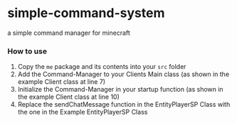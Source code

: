 # simple-command-system
a simple command manager for minecraft

### How to use
1. Copy the `me` package and its contents into your `src` folder
2. Add the Command-Manager to your Clients Main class (as shown in the example Client class at line 7)
3. Initialize the Command-Manager in your startup function (as shown in the example Client class at line 10)
4. Replace the sendChatMessage function in the EntityPlayerSP Class with the one in the Example EntityPlayerSP Class
